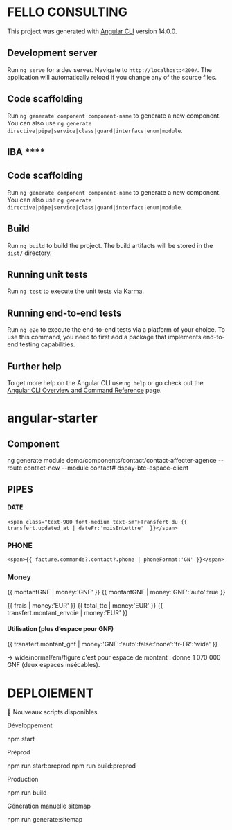 # FELLO CONSULTING

This project was generated with [Angular CLI](https://github.com/angular/angular-cli) version 14.0.0.

## Development server

Run `ng serve` for a dev server. Navigate to `http://localhost:4200/`. The application will automatically reload if you change any of the source files.

## Code scaffolding

Run `ng generate component component-name` to generate a new component. You can also use `ng generate directive|pipe|service|class|guard|interface|enum|module`.

 
## IBA   ****

## Code scaffolding

Run `ng generate component component-name` to generate a new component. You can also use `ng generate directive|pipe|service|class|guard|interface|enum|module`.

## Build

Run `ng build` to build the project. The build artifacts will be stored in the `dist/` directory.

## Running unit tests

Run `ng test` to execute the unit tests via [Karma](https://karma-runner.github.io).

## Running end-to-end tests

Run `ng e2e` to execute the end-to-end tests via a platform of your choice. To use this command, you need to first add a package that implements end-to-end testing capabilities.

## Further help

To get more help on the Angular CLI use `ng help` or go check out the [Angular CLI Overview and Command Reference](https://angular.io/cli) page.
# angular-starter


 


## Component
ng generate module demo/components/contact/contact-affecter-agence --route contact-new --module contact# dspay-btc-espace-client

## PIPES 
#### DATE 
`<span class="text-900 font-medium text-sm">Transfert du {{ transfert.updated_at | dateFr:'moisEnLettre'  }}</span>`

### PHONE 
`<span>{{ facture.commande?.contact?.phone | phoneFormat:'GN' }}</span>`

### Money 
<!-- GNF -->
{{ montantGNF | money:'GNF' }}            <!-- ex : 1 070 000 GNF -->
{{ montantGNF | money:'GNF':'auto':true }}<!-- ex : 1,1 M GNF (compact) -->

<!-- EUR -->
{{ frais | money:'EUR' }}                 <!-- ex : 12,50 € -->
{{ total_ttc | money:'EUR' }}             <!-- ex : 128,40 € -->
{{ transfert.montant_envoie | money:'EUR' }}

#### Utilisation (plus d’espace pour GNF)
{{ transfert.montant_gnf | money:'GNF':'auto':false:'none':'fr-FR':'wide' }}

→ wide/normal/em/figure c'est pour espace de montant : donne 1 070 000 GNF (deux espaces insécables).
 
# DEPLOIEMENT

🚀 Nouveaux scripts disponibles

Développement

npm start


Préprod

npm run start:preprod
npm run build:preprod


Production

npm run build


Génération manuelle sitemap

npm run generate:sitemap